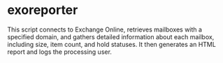 # exoreporter
  This script connects to Exchange Online, retrieves mailboxes with a specified domain, and gathers detailed information about each mailbox, including size, item count, and hold statuses. It then generates an HTML report and logs the processing user.
